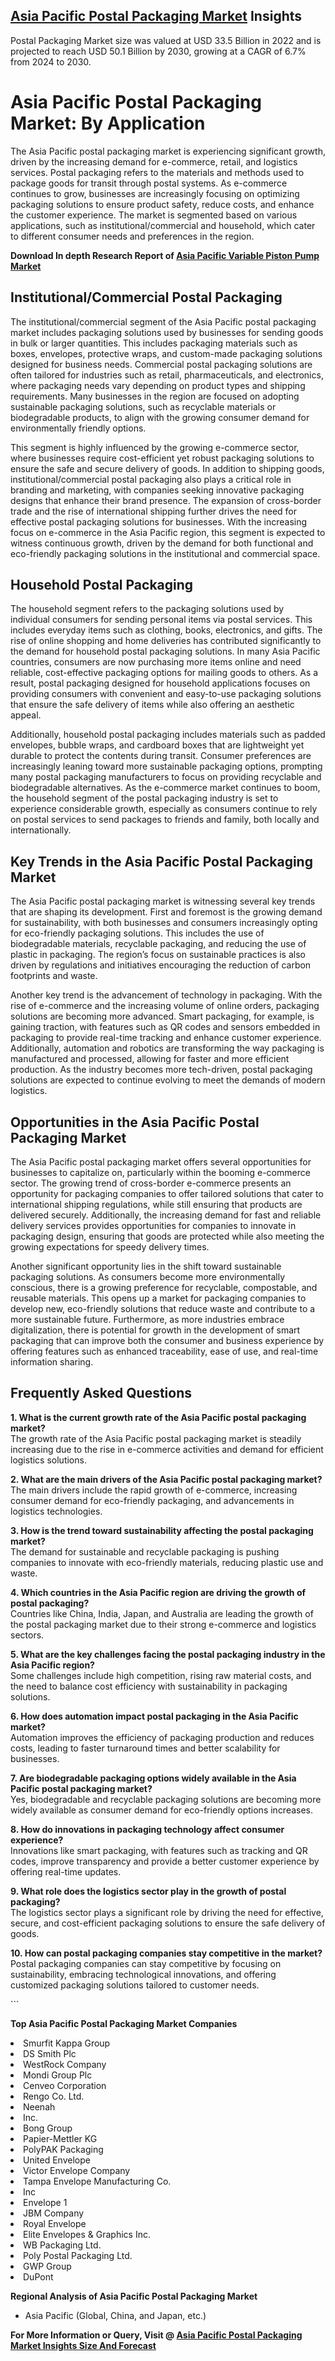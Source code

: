 <h2><a href="https://www.verifiedmarketreports.com/download-sample/?rid=350478&amp;utm_source=Github-Feb&amp;utm_medium=219" target="_blank">Asia Pacific Postal Packaging Market</a> Insights</h2><p>Postal Packaging Market size was valued at USD 33.5 Billion in 2022 and is projected to reach USD 50.1 Billion by 2030, growing at a CAGR of 6.7% from 2024 to 2030.</p><p><h1>Asia Pacific Postal Packaging Market: By Application</h1> <p>The Asia Pacific postal packaging market is experiencing significant growth, driven by the increasing demand for e-commerce, retail, and logistics services. Postal packaging refers to the materials and methods used to package goods for transit through postal systems. As e-commerce continues to grow, businesses are increasingly focusing on optimizing packaging solutions to ensure product safety, reduce costs, and enhance the customer experience. The market is segmented based on various applications, such as institutional/commercial and household, which cater to different consumer needs and preferences in the region.</p> <p><p><strong>Download In depth Research Report of <a href="https://www.verifiedmarketreports.com/download-sample/?rid=236118&amp;utm_source=Pulse-Dec&amp;utm_medium=219" target="_blank">Asia Pacific Variable Piston Pump Market</a></strong></p></p> <h2>Institutional/Commercial Postal Packaging</h2> <p>The institutional/commercial segment of the Asia Pacific postal packaging market includes packaging solutions used by businesses for sending goods in bulk or larger quantities. This includes packaging materials such as boxes, envelopes, protective wraps, and custom-made packaging solutions designed for business needs. Commercial postal packaging solutions are often tailored for industries such as retail, pharmaceuticals, and electronics, where packaging needs vary depending on product types and shipping requirements. Many businesses in the region are focused on adopting sustainable packaging solutions, such as recyclable materials or biodegradable products, to align with the growing consumer demand for environmentally friendly options.</p> <p>This segment is highly influenced by the growing e-commerce sector, where businesses require cost-efficient yet robust packaging solutions to ensure the safe and secure delivery of goods. In addition to shipping goods, institutional/commercial postal packaging also plays a critical role in branding and marketing, with companies seeking innovative packaging designs that enhance their brand presence. The expansion of cross-border trade and the rise of international shipping further drives the need for effective postal packaging solutions for businesses. With the increasing focus on e-commerce in the Asia Pacific region, this segment is expected to witness continuous growth, driven by the demand for both functional and eco-friendly packaging solutions in the institutional and commercial space.</p> <h2>Household Postal Packaging</h2> <p>The household segment refers to the packaging solutions used by individual consumers for sending personal items via postal services. This includes everyday items such as clothing, books, electronics, and gifts. The rise of online shopping and home deliveries has contributed significantly to the demand for household postal packaging solutions. In many Asia Pacific countries, consumers are now purchasing more items online and need reliable, cost-effective packaging options for mailing goods to others. As a result, postal packaging designed for household applications focuses on providing consumers with convenient and easy-to-use packaging solutions that ensure the safe delivery of items while also offering an aesthetic appeal.</p> <p>Additionally, household postal packaging includes materials such as padded envelopes, bubble wraps, and cardboard boxes that are lightweight yet durable to protect the contents during transit. Consumer preferences are increasingly leaning toward more sustainable packaging options, prompting many postal packaging manufacturers to focus on providing recyclable and biodegradable alternatives. As the e-commerce market continues to boom, the household segment of the postal packaging industry is set to experience considerable growth, especially as consumers continue to rely on postal services to send packages to friends and family, both locally and internationally.</p> <h2>Key Trends in the Asia Pacific Postal Packaging Market</h2> <p>The Asia Pacific postal packaging market is witnessing several key trends that are shaping its development. First and foremost is the growing demand for sustainability, with both businesses and consumers increasingly opting for eco-friendly packaging solutions. This includes the use of biodegradable materials, recyclable packaging, and reducing the use of plastic in packaging. The region’s focus on sustainable practices is also driven by regulations and initiatives encouraging the reduction of carbon footprints and waste.</p> <p>Another key trend is the advancement of technology in packaging. With the rise of e-commerce and the increasing volume of online orders, packaging solutions are becoming more advanced. Smart packaging, for example, is gaining traction, with features such as QR codes and sensors embedded in packaging to provide real-time tracking and enhance customer experience. Additionally, automation and robotics are transforming the way packaging is manufactured and processed, allowing for faster and more efficient production. As the industry becomes more tech-driven, postal packaging solutions are expected to continue evolving to meet the demands of modern logistics.</p> <h2>Opportunities in the Asia Pacific Postal Packaging Market</h2> <p>The Asia Pacific postal packaging market offers several opportunities for businesses to capitalize on, particularly within the booming e-commerce sector. The growing trend of cross-border e-commerce presents an opportunity for packaging companies to offer tailored solutions that cater to international shipping regulations, while still ensuring that products are delivered securely. Additionally, the increasing demand for fast and reliable delivery services provides opportunities for companies to innovate in packaging design, ensuring that goods are protected while also meeting the growing expectations for speedy delivery times.</p> <p>Another significant opportunity lies in the shift toward sustainable packaging solutions. As consumers become more environmentally conscious, there is a growing preference for recyclable, compostable, and reusable materials. This opens up a market for packaging companies to develop new, eco-friendly solutions that reduce waste and contribute to a more sustainable future. Furthermore, as more industries embrace digitalization, there is potential for growth in the development of smart packaging that can improve both the consumer and business experience by offering features such as enhanced traceability, ease of use, and real-time information sharing.</p> <h2>Frequently Asked Questions</h2> <p><strong>1. What is the current growth rate of the Asia Pacific postal packaging market?</strong><br> The growth rate of the Asia Pacific postal packaging market is steadily increasing due to the rise in e-commerce activities and demand for efficient logistics solutions.</p> <p><strong>2. What are the main drivers of the Asia Pacific postal packaging market?</strong><br> The main drivers include the rapid growth of e-commerce, increasing consumer demand for eco-friendly packaging, and advancements in logistics technologies.</p> <p><strong>3. How is the trend toward sustainability affecting the postal packaging market?</strong><br> The demand for sustainable and recyclable packaging is pushing companies to innovate with eco-friendly materials, reducing plastic use and waste.</p> <p><strong>4. Which countries in the Asia Pacific region are driving the growth of postal packaging?</strong><br> Countries like China, India, Japan, and Australia are leading the growth of the postal packaging market due to their strong e-commerce and logistics sectors.</p> <p><strong>5. What are the key challenges facing the postal packaging industry in the Asia Pacific region?</strong><br> Some challenges include high competition, rising raw material costs, and the need to balance cost efficiency with sustainability in packaging solutions.</p> <p><strong>6. How does automation impact postal packaging in the Asia Pacific market?</strong><br> Automation improves the efficiency of packaging production and reduces costs, leading to faster turnaround times and better scalability for businesses.</p> <p><strong>7. Are biodegradable packaging options widely available in the Asia Pacific postal packaging market?</strong><br> Yes, biodegradable and recyclable packaging solutions are becoming more widely available as consumer demand for eco-friendly options increases.</p> <p><strong>8. How do innovations in packaging technology affect consumer experience?</strong><br> Innovations like smart packaging, with features such as tracking and QR codes, improve transparency and provide a better customer experience by offering real-time updates.</p> <p><strong>9. What role does the logistics sector play in the growth of postal packaging?</strong><br> The logistics sector plays a significant role by driving the need for effective, secure, and cost-efficient packaging solutions to ensure the safe delivery of goods.</p> <p><strong>10. How can postal packaging companies stay competitive in the market?</strong><br> Postal packaging companies can stay competitive by focusing on sustainability, embracing technological innovations, and offering customized packaging solutions tailored to customer needs.</p> ```</p><p><strong>Top Asia Pacific Postal Packaging Market Companies</strong></p><div data-test-id=""><p><li>Smurfit Kappa Group</li><li> DS Smith Plc</li><li> WestRock Company</li><li> Mondi Group Plc</li><li> Cenveo Corporation</li><li> Rengo Co. Ltd.</li><li> Neenah</li><li> Inc.</li><li> Bong Group</li><li> Papier-Mettler KG</li><li> PolyPAK Packaging</li><li> United Envelope</li><li> Victor Envelope Company</li><li> Tampa Envelope Manufacturing Co.</li><li> Inc</li><li> Envelope 1</li><li> JBM Company</li><li> Royal Envelope</li><li> Elite Envelopes & Graphics Inc.</li><li> WB Packaging Ltd.</li><li> Poly Postal Packaging Ltd.</li><li> GWP Group</li><li> DuPont</li></p><div><strong>Regional Analysis of&nbsp;Asia Pacific Postal Packaging Market</strong></div><ul><li dir="ltr"><p dir="ltr">Asia Pacific (Global, China, and Japan, etc.)</p></li></ul><p><strong>For More Information or Query, Visit @&nbsp;</strong><strong><a href="https://www.verifiedmarketreports.com/product/postal-packaging-market/?utm_source=Github-Feb&amp;utm_medium=219" target="_blank">Asia Pacific Postal Packaging Market Insights Size And Forecast</a></strong></p></div><h2>&nbsp;</h2><div data-test-id="">&nbsp;</div>

